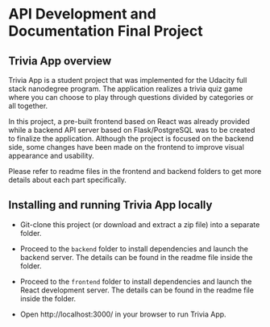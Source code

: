 # API Development and Documentation Final Project

## Trivia App overview

Trivia App is a student project that was implemented for the Udacity full stack nanodegree program. The application realizes a trivia quiz game where you can choose to play through questions divided by categories or all together.

In this project, a pre-built frontend based on React was already provided while a backend API server based on Flask/PostgreSQL was to be created to finalize the application. Although the project is focused on the backend side, some changes have been made on the frontend to improve visual appearance and usability.

Please refer to readme files in the frontend and backend folders to get more details about each part specifically.

## Installing and running Trivia App locally

* Git-clone this project (or download and extract a zip file) into a separate folder.

* Proceed to the `backend` folder to install dependencies and launch the backend server. The details can be found in the readme file inside the folder.

* Proceed to the `frontend` folder to install dependencies and launch the React development server. The details can be found in the readme file inside the folder.

* Open http://localhost:3000/ in your browser to run Trivia App.


